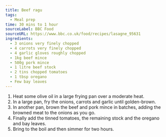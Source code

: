 ```yaml
---
title: Beef ragu
tags:
  - Meal prep
time: 30 mins to 1 hour
sourceLabel: BBC Food
sourceURL: https://www.bbc.co.uk/food/recipes/lasagne_95631
ingredients:
  - 3 onions very finely chopped
  - 4 carrots very finely chopped
  - 4 garlic gloves roughly chopped
  - 1kg beef mince
  - 500g pork mince
  - 1 litre beef stock
  - 2 tins chopped tomatoes
  - 1 tbsp oregano
  - Few bay leaves
---
```

1. Heat some olive oil in a large frying pan over a moderate heat.
2. In a large pan, fry the onions, carrots and garlic until golden-brown.
3. In another pan, brown the beef and pork mince in batches, adding the browned meat to the onions as you go.
5. Finally add the tinned tomatoes, the remaining stock and the oregano and bay leaves.
6. Bring to the boil and then simmer for two hours.
